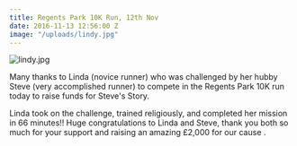 ```yaml
---
title: Regents Park 10K Run, 12th Nov
date: 2016-11-13 12:56:00 Z
image: "/uploads/lindy.jpg"
---
```


![lindy.jpg](/uploads/lindy.jpg)

Many thanks to Linda (novice runner) who was challenged by her hubby Steve (very accomplished runner) to compete in the Regents Park 10K run today to raise funds for Steve's Story.

Linda took on the challenge, trained religiously, and completed her mission in 66 minutes!!  Huge congratulations to Linda and Steve, thank you both so much for your support and raising an amazing £2,000 for our cause .